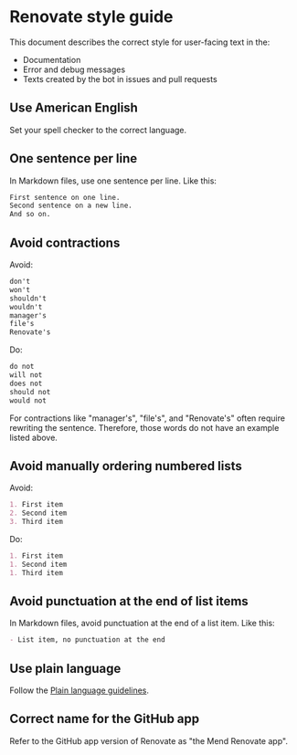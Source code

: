 # Renovate style guide

This document describes the correct style for user-facing text in the:

- Documentation
- Error and debug messages
- Texts created by the bot in issues and pull requests

## Use American English

Set your spell checker to the correct language.

## One sentence per line

In Markdown files, use one sentence per line.
Like this:

```markdown
First sentence on one line.
Second sentence on a new line.
And so on.
```

## Avoid contractions

Avoid:

```markdown
don't
won't
shouldn't
wouldn't
manager's
file's
Renovate's
```

Do:

```markdown
do not
will not
does not
should not
would not
```

For contractions like "manager's", "file's", and "Renovate's" often require rewriting the sentence.
Therefore, those words do not have an example listed above.

## Avoid manually ordering numbered lists

Avoid:

```markdown
1. First item
2. Second item
3. Third item
```

Do:

```markdown
1. First item
1. Second item
1. Third item
```

## Avoid punctuation at the end of list items

In Markdown files, avoid punctuation at the end of a list item.
Like this:

```markdown
- List item, no punctuation at the end
```

## Use plain language

Follow the [Plain language guidelines](https://www.plainlanguage.gov/guidelines/).

## Correct name for the GitHub app

Refer to the GitHub app version of Renovate as "the Mend Renovate app".

